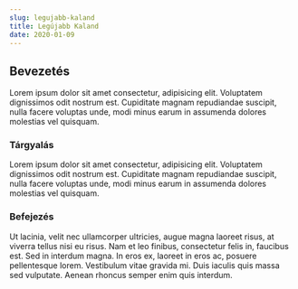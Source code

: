 ```yaml
---
slug: legujabb-kaland
title: Legújabb Kaland
date: 2020-01-09
---
```


## Bevezetés

Lorem ipsum dolor sit amet consectetur, adipisicing elit. Voluptatem dignissimos odit nostrum est. Cupiditate magnam repudiandae suscipit, nulla facere voluptas unde, modi minus earum in assumenda dolores molestias vel quisquam.

### Tárgyalás

Lorem ipsum dolor sit amet consectetur, adipisicing elit. Voluptatem dignissimos odit nostrum est. Cupiditate magnam repudiandae suscipit, nulla facere voluptas unde, modi minus earum in assumenda dolores molestias vel quisquam.

### Befejezés

Ut lacinia, velit nec ullamcorper ultricies, augue magna laoreet risus, at viverra tellus nisi eu risus. Nam et leo finibus, consectetur felis in, faucibus est. Sed in interdum magna. In eros ex, laoreet in eros ac, posuere pellentesque lorem. Vestibulum vitae gravida mi. Duis iaculis quis massa sed vulputate. Aenean rhoncus semper enim quis interdum.
